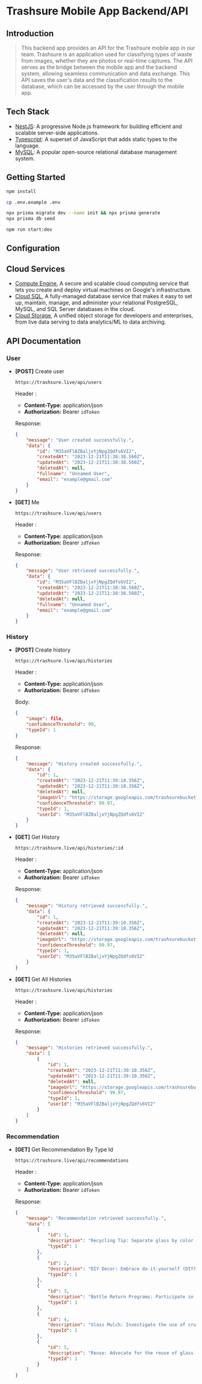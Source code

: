 # Trashsure Mobile App Backend/API

## Introduction

> This backend app provides an API for the Trashsure mobile app in our team. Trashsure is an application used for classifying types of waste from images, whether they are photos or real-time captures. The API serves as the bridge between the mobile app and the backend system, allowing seamless communication and data exchange. This API saves the user's data and the classification results to the database, which can be accessed by the user through the mobile app.

## Tech Stack

- [NestJS](https://nestjs.com/): A progressive Node.js framework for building efficient and scalable server-side applications.
- [Typescript](https://www.typescriptlang.org/): A superset of JavaScript that adds static types to the language.
- [MySQL](https://www.mysql.com/): A popular open-source relational database management system.

## Getting Started

```bash
npm install

cp .env.example .env

npx prisma migrate dev --name init && npx prisma generate
npx prisma db seed

npm run start:dev
```

## Configuration

## Cloud Services

- [Compute Engine](https://cloud.google.com/compute), A secure and scalable cloud computing service that lets you create and deploy virtual machines on Google's infrastructure.
- [Cloud SQL](https://cloud.google.com/sql), A fully-managed database service that makes it easy to set up, maintain, manage, and administer your relational PostgreSQL, MySQL, and SQL Server databases in the cloud.
- [Cloud Storage](https://cloud.google.com/storage), A unified object storage for developers and enterprises, from live data serving to data analytics/ML to data archiving.

## API Documentation

### User
 

* **[POST]** Create user

  `https://trashsure.live/api/users`
  
  Header :
    * **Content-Type:** application/json
    * **Authorization:** Bearer `idToken`
    
    Response:
    ```json
    {
        "message": "User created successfully.",
        "data": {
            "id": "M35aVFlBZBaljxYjNpgZQdfs6VI2",
            "createdAt": "2023-12-21T11:38:38.560Z",
            "updatedAt": "2023-12-21T11:38:38.560Z",
            "deletedAt": null,
            "fullname": "Unnamed User",
            "email": "example@gmail.com"
        }
    }
    ```
    
* **[GET]** Me
  
    `https://trashsure.live/api/users`

    Header :
    * **Content-Type:** application/json
    * **Authorization:** Bearer `idToken`
    
    Response:
    ```json
    {
        "message": "User retrieved successfully.",
        "data": {
            "id": "M35aVFlBZBaljxYjNpgZQdfs6VI2",
            "createdAt": "2023-12-21T11:38:38.560Z",
            "updatedAt": "2023-12-21T11:38:38.560Z",
            "deletedAt": null,
            "fullname": "Unnamed User",
            "email": "example@gmail.com"
        }
    }    
    ```
    
### History
 

* **[POST]** Create history

  `https://trashsure.live/api/histories`
  
  Header :
    * **Content-Type:** application/json
    * **Authorization:** Bearer `idToken`
    
    Body:
    ```json
    {
        "image": file,
        "confidenceThreshold": 99,
        "typeId": 1
    }
    ```
    
    
    Response:
    ```json
    {
        "message": "History created successfully.",
        "data": {
            "id": 1,
            "createdAt": "2023-12-21T11:39:10.356Z",
            "updatedAt": "2023-12-21T11:39:10.356Z",
            "deletedAt": null,
            "imageUrl": "https://storage.googleapis.com/trashsurebucket1111/histories%2F1703158749806-Bangkit.png",
            "confidenceThreshold": 99.97,
            "typeId": 1,
            "userId": "M35aVFlBZBaljxYjNpgZQdfs6VI2"
        }
    }
    ```
    
* **[GET]** Get History
  
    `https://trashsure.live/api/histories/:id`

    Header :
    * **Content-Type:** application/json
    * **Authorization:** Bearer `idToken`
    
    Response:
    ```json
    {
        "message": "History retrieved successfully.",
        "data": {
            "id": 1,
            "createdAt": "2023-12-21T11:39:10.356Z",
            "updatedAt": "2023-12-21T11:39:10.356Z",
            "deletedAt": null,
            "imageUrl": "https://storage.googleapis.com/trashsurebucket1111/histories%2F1703158749806-Bangkit.png",
            "confidenceThreshold": 99.97,
            "typeId": 1,
            "userId": "M35aVFlBZBaljxYjNpgZQdfs6VI2"
        }
    }   
    ```
    
* **[GET]** Get All Histories
  
    `https://trashsure.live/api/histories`

    Header :
    * **Content-Type:** application/json
    * **Authorization:** Bearer `idToken`
    
    Response:
    ```json
    {
        "message": "Histories retrieved successfully.",
        "data": [
            {
                "id": 1,
                "createdAt": "2023-12-21T11:39:10.356Z",
                "updatedAt": "2023-12-21T11:39:10.356Z",
                "deletedAt": null,
                "imageUrl": "https://storage.googleapis.com/trashsurebucket1111/histories%2F1703158749806-Bangkit.png",
                "confidenceThreshold": 99.97,
                "typeId": 1,
                "userId": "M35aVFlBZBaljxYjNpgZQdfs6VI2"
            }
        ]
    }
    ```

### Recommendation


* **[GET]** Get Recommendation By Type Id
  
    `https://trashsure.live/api/recommendations`

    Header :
    * **Content-Type:** application/json
    * **Authorization:** Bearer `idToken`
    
    Response:
    ```json
    {
        "message": "Recommendation retrieved successfully.",
        "data": [
            {
                "id": 1,
                "description": "Recycling Tip: Separate glass by color to enhance recycling efficiency, as different colors may have distinct chemical compositions.",
                "typeId": 1
            },
            {
                "id": 2,
                "description": "DIY Decor: Embrace do-it-yourself (DIY) projects by upcycling glass containers into aesthetically pleasing decorative items for home or garden use.",
                "typeId": 1
            },
            {
                "id": 3,
                "description": "Bottle Return Programs: Participate in bottle return programs where available, contributing to the circular economy by supporting glass recycling initiatives.",
                "typeId": 1
            },
            {
                "id": 4,
                "description": "Glass Mulch: Investigate the use of crushed glass as mulch in gardening, providing an eco-friendly alternative to traditional mulching materials.",
                "typeId": 1
            },
            {
                "id": 5,
                "description": "Reuse: Advocate for the reuse of glass jars for food storage, organizing small items, or crafting, minimizing single-use packaging.",
                "typeId": 1
            }
        ]
    }
```
